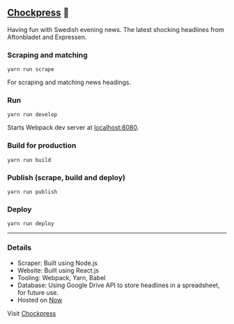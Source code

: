 ## [Chockpress](https://chockpress.now.sh) 📰

Having fun with Swedish evening news. The latest shocking headlines from Aftonbladet and Expressen.

### Scraping and matching

    yarn run scrape

For scraping and matching news headings.

### Run

    yarn run develop

Starts Webpack dev server at [localhost:8080](http://localhost:8080).

### Build for production

    yarn run build

### Publish (scrape, build and deploy)

    yarn run publish

### Deploy

    yarn run deploy

---

### Details

* Scraper: Built using Node.js
* Website: Built using React.js
* Tooling: Webpack, Yarn, Babel
* Database: Using Google Drive API to store headlines in a spreadsheet, for future use.
* Hosted on [Now](https://zeit.co/now)

Visit [Chockpress](https://chockpress.now.sh/)
